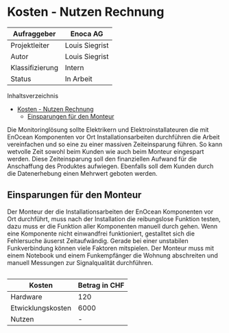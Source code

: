 # Kosten - Nutzen Rechnung

Aufraggeber     | Enoca AG
--------------- | ----------------
Projektleiter   | Louis Siegrist
Autor           | Louis Siegrist
Klassifizierung | Intern
Status          | In Arbeit

Inhaltsverzeichnis

<!-- toc orderedList:0 depthFrom:1 depthTo:6 -->

- [Kosten - Nutzen Rechnung](#kosten-nutzen-rechnung)
	- [Einsparungen für den Monteur](#einsparungen-für-den-monteur)

<!-- tocstop -->

Die Monitoringlösung sollte Elektrikern und Elektroinstallateuren die mit EnOcean Komponenten vor Ort Installationsarbeiten durchführen die Arbeit vereinfachen und so eine zu einer massiven Zeiteinsparung führen. So kann wetvolle Zeit sowohl beim Kunden wie auch beim Monteur eingespart werden. Diese Zeiteinsparung soll den finanziellen Aufwand für die Anschaffung des Produktes aufwiegen. Ebenfalls soll dem Kunden durch die Datenerhebung einen Mehrwert geboten werden.

## Einsparungen für den Monteur

Der Monteur der die Installationsarbeiten der EnOcean Komponenten vor Ort durchführt, muss nach der Installation die reibungslose Funktion testen, dazu muss er die Funktion aller Komponenten manuell durch gehen. Wenn eine Komponente nicht einwandfrei funktioniert, gestalltet sich die Fehlersuche äuserst Zeitaufwändig. Gerade bei einer unstabilen Funkverbindung können viele Faktoren mitspielen. Der Monteur muss mit einem Notebook und einem Funkempfänger die Wohnung abschreiten und manuell Messungen zur Signalqualität durchführen.

##

Kosten | Betrag in CHF
------ | --
Hardware | 120
Etwicklungskosten | 6000
Nutzen | -
